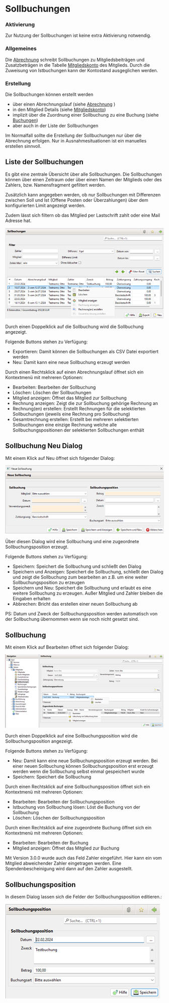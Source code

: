 # Sollbuchungen

### Aktivierung

Zur Nutzung der Sollbuchungen ist keine extra Aktivierung notwendig.

### Allgemeines

Die [Abrechnung](../../3.1/abrech/abrechnung.md) schreibt Sollbuchungen zu Mitgliedsbeiträgen und Zusatzbeträgen in die Tabelle [Mitgliedskonto](../../3.1/mitglieder/content/mitgliedskonto.md) des Mitglieds. Durch die Zuweisung von Istbuchungen kann der Kontostand ausgeglichen werden.

### Erstellung

Die Sollbuchungen können erstellt werden

* über einen Abrechnungslauf (siehe [Abrechnung](../../3.1/abrech/abrechnung.md) )
* in den Mitglied Details (siehe [Mitgliedskonto](../../3.1/mitglieder/content/mitgliedskonto.md))
* implizit über die Zuordnung einer Sollbuchung zu eine Buchung (siehe [Buchungen](../../3.1/buchf/buchungen.md))
* aber auch in der Liste der Sollbuchungen

Im Normalfall sollte die Erstellung der Sollbuchungen nur über die Abrechnung erfolgen. Nur in Ausnahmesituationen ist ein manuelles erstellen sinnvoll.

## Liste der Sollbuchungen <a href="#mitgliedskontouebersicht" id="mitgliedskontouebersicht"></a>

Es gibt eine zentrale Übersicht über alle Sollbuchungen. Die Sollbuchungen können über einen Zeitraum oder über einen Namen der Mitglieds oder des Zahlers, bzw. Namensfragment gefiltert werden.

Zusätzlich kann angegeben werden, ob nur Sollbuchungen mit Differenzen zwischen Soll und Ist (Offene Posten oder Überzahlungen) über dem konfigurierten Limit angezeigt werden.

Zudem lässt sich filtern ob das Mitglied per Lastschrift zahlt oder eine Mail Adresse hat.

![](../../../v3.1.x/mitglieder/img/SollbuchungenListeView.png)

Durch einen Doppelklick auf die Sollbuchung wird die Sollbuchung angezeigt.

Folgende Buttons stehen zu Verfügung:

* Exportieren: Damit können die Sollbuchungen als CSV Datei exportiert werden
* Neu: Damit kann eine neue Sollbuchung erzeugt werden

Durch einen Rechtsklick auf einen Abrechnungslauf öffnet sich ein Kontextmenü mit mehreren Optionen:

* Bearbeiten: Bearbeiten der Sollbuchung
* Löschen: Löschen der Sollbuchungen
* Mitglied anzeigen: Öffnet das Mitglied zur Sollbuchung
* Rechnung anzeigen: Zeigt die zur Sollbuchung gehörige Rechnung an
* Rechnung(en) erstellen: Erstellt Rechnungen für die selektierten Sollbuchungen (jeweils eine Rechnung pro Sollbuchung)
* Gesamtrechnung erstellen: Erstellt bei mehreren selektierten Sollbuchungen eine einzige Rechnung welche alle Sollbuchungspositionen der selektierten Sollbuchungen enthält

## Sollbuchung Neu Dialog

Mit einem Klick auf Neu öffnet sich folgender Dialog:

![](../../../v3.1.x/mitglieder/img/SollbuchungNeuDialog.png)

Über diesen Dialog wird eine Sollbuchung und eine zugeordnete Sollbuchungsposition erzeugt.

Folgende Buttons stehen zu Verfügung:

* Speichern: Speichert die Sollbuchung und schließt den Dialog
* Speichern und Anzeigen: Speichert die Sollbuchung, schließt den Dialog und zeigt die Sollbuchung zum bearbeiten an z.B. um eine weiter Sollbuchungsposition zu erzeugen
* Speichern und Neu: Speichert die Sollbuchung und erlaubt es eine weitere Sollbuchung zu erzeugen. Außer Mitglied und Zahler bleiben die Eingaben erhalten
* Abbrechen: Bricht das erstellen einer neuen Sollbuchung ab

PS: Datum und Zweck der Sollbuchungsposition werden automatisch von der Sollbuchung übernommen wenn sie noch nicht gesetzt sind.

## Sollbuchung

Mit einem Klick auf Bearbeiten öffnet sich folgender Dialog:

![](../../../v3.1.x/mitglieder/img/SollbuchungView.png)

Durch einen Doppelklick auf eine Sollbuchungsposition wird die Sollbuchungsposition angezeigt.

Folgende Buttons stehen zu Verfügung:

* Neu: Damit kann eine neue Sollbuchungsposition erzeugt werden. Bei einer neuen Sollbuchung können Sollbuchungsposition erst erzeugt werden wenn die Sollbuchung selbst einmal gespeichert wurde
* Speichern: Speichert die Sollbuchung

Durch einen Rechtsklick auf eine Sollbuchungsposition öffnet sich ein Kontextmenü mit mehreren Optionen:

* Bearbeiten: Bearbeiten der Sollbuchungsposition
* Istbuchung von Sollbuchung lösen: Löst die Buchung von der Sollbuchung
* Löschen: Löschen der Sollbuchungsposition

Durch einen Rechtsklick auf eine zugeordnete Buchung öffnet sich ein Kontextmenü mit mehreren Optionen:

* Bearbeiten: Bearbeiten der Buchung
* Mitglied anzeigen: Öffnet das Mitglied zur Buchung

Mit Version 3.0.0 wurde auch das Feld Zahler eingeführt. Hier kann ein vom Mitglied abweichender Zahler eingetragen werden. Eine Spendenbescheinigung wird dann auf den Zahler ausgestellt.

## Sollbuchungsposition

In diesem Dialog lassen sich die Felder der Sollbuchungsposition editieren.:

![](../../../v3.1.x/mitglieder/img/SollbuchungpositionView.png)
